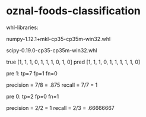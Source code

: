 # oznal-foods-classification

whl-libraries:

numpy-1.12.1+mkl-cp35-cp35m-win32.whl

scipy-0.19.0-cp35-cp35m-win32.whl


true [1, 1, 1, 0, 1, 1, 1, 0, 1, 0]
pred [1, 1, 1, 0, 1, 1, 1, 1, 1, 0]

pre 1:
    tp=7
    fp=1
    fn=0

precision = 7/8 = .875
recall = 7/7 = 1

pre 0:
    tp=2
    fp=0
    fn=1

precision = 2/2 = 1
recall = 2/3 = .66666667